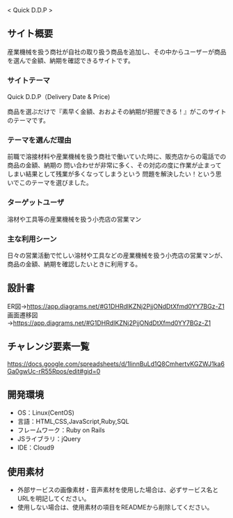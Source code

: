  < Quick D.D.P >

## サイト概要

産業機械を扱う商社が自社の取り扱う商品を追加し、その中からユーザーが商品を選んで金額、納期を確認できるサイトです。

### サイトテーマ

Quick D.D.P（Delivery Date & Price)

商品を選ぶだけで『素早く金額、おおよその納期が把握できる！』がこのサイトのテーマです。

### テーマを選んだ理由

前職で溶接材料や産業機械を扱う商社で働いていた時に、販売店からの電話での商品の金額、納期の
問い合わせが非常に多く、その対応の度に作業が止まってしまい結果として残業が多くなってしまうという
問題を解決したい！という思いでこのテーマを選びました。


### ターゲットユーザ

溶材や工具等の産業機械を扱う小売店の営業マン

### 主な利用シーン

日々の営業活動で忙しい溶材や工具などの産業機械を扱う小売店の営業マンが、商品の金額、納期を確認したいときに利用する。

## 設計書
ER図→https://app.diagrams.net/#G1DHRdIKZNj2PjjONdDtXfmd0YY7BGz-Z1
画面遷移図→https://app.diagrams.net/#G1DHRdIKZNj2PjjONdDtXfmd0YY7BGz-Z1

## チャレンジ要素一覧
https://docs.google.com/spreadsheets/d/1linnBuLd1Q8CmhertvKGZWJ1ka6Ga0gwUc-rR55Rpos/edit#gid=0

## 開発環境
- OS：Linux(CentOS)
- 言語：HTML,CSS,JavaScript,Ruby,SQL
- フレームワーク：Ruby on Rails
- JSライブラリ：jQuery
- IDE：Cloud9

## 使用素材
- 外部サービスの画像素材・音声素材を使用した場合は、必ずサービス名とURLを明記してください。
- 使用しない場合は、使用素材の項目をREADMEから削除してください。